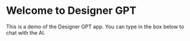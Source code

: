 # Welcome to Designer GPT

This is a demo of the Designer GPT app. You can type in the box below to chat with the AI.
